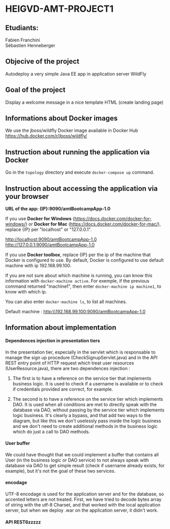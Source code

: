  # HEIGVD-AMT-PROJECT1
 
 ## Etudiants:
 Fabien Franchini  
 Sébastien Henneberger    
 
 ## Objecive of the project
 Autodeploy a very simple Java EE app in application server WildFly
 
 ## Goal of the project
 Display a welcome message in a nice template HTML (create landing page)
 
 ## Informations about Docker images
 We use the jboss/wildfly Docker image available in Docker Hub
 https://hub.docker.com/r/jboss/wildfly/
 
 ## Instruction about running the application via Docker
 Go in the `topology` directory and execute `docker-compose up` command.
 
 ## Instruction about accessing the application via your browser
 **URL of the app: {IP}:9090/amtBootcampApp-1.0**
 
 If you use **Docker for Windows** (<https://docs.docker.com/docker-for-windows/>) or **Docker for Mac** (<https://docs.docker.com/docker-for-mac/>), replace {IP} per "localhost" or "127.0.0.1".
 
 <http://localhost:9090/amtBootcampApp-1.0>   
 <http://127.0.0.1:9090/amtBootcampApp-1.0>
 
 If you use **Docker toolbox**, replace {IP} per the ip of the machine that Docker is configured to use. By default, Docker is configured to use default machine with ip 192.168.99.100.
 
 If you are not sure about which machine is running, you can know this information with `docker-machine active`.
 For exemple, if the previous command returned "machine1", then enter `docker-machine ip machine1`, to know with which ip.
 
 You can also enter `docker-machine ls`, to list all machines.
 
 Default machine : <http:\\192.168.99.100:9090/amtBootcampApp-1.0>
 
 ## Information about implementation
 
 #### Dependences injection in presentation tiers
 
 In the presentation tier, especially in the servlet which is responsable to manage the sign up procedure (CheckSignupServlet.java) and in the API REST entry point of HTTP request which treat user resources (UserResource.java), there are two dependences injection :
 
 1. The first is to have a reference on the service tier that implements business logic. It is used to check if a username is available or to check if credentials provided are correct, for example.
  
  2. The second is to have a reference on the service tier which implements DAO. It is used when all conditions are met to directly speak with the database via DAO, without passing by the service tier which implements logic business. It's clearly a bypass, and that add two ways to the diagram, but like this we don't uselessly pass inside the logic business and we don't need to create additional methods in the business logic which do just a call to DAO methods.
  
 #### User buffer
 We could have thought that we could implement a buffer that contains all User (in the business logic or DAO service) to not always speak with database via DAO to get simple result (check if username already exists, for example), but it's not the goal of these two services.
  
  #### encodage
 UTF-8 encodage is used for the application server and for the database, so accented letters are not treated. First, we have tried to decode bytes array of string with the utf-8 Charset, and that worked with the local application server, but when we deploy .war on the application server, it didn't work.
 
 #### API REST6zzzzz